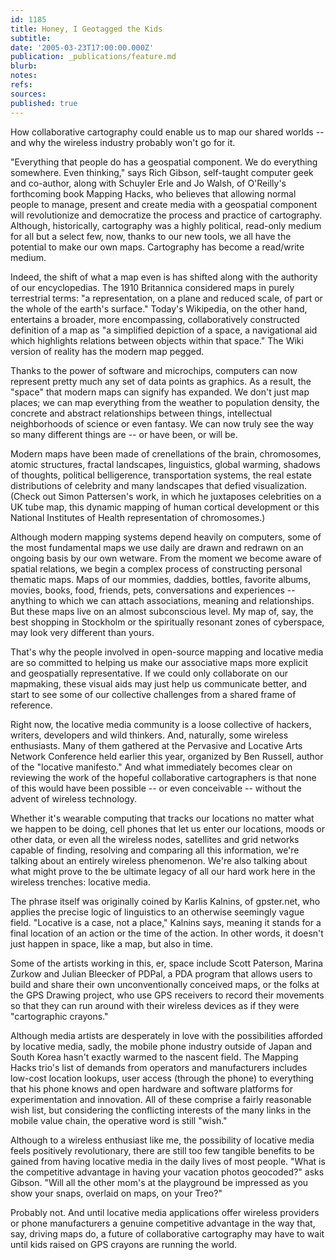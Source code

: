 ```yaml
---
id: 1185
title: Honey, I Geotagged the Kids
subtitle: 
date: '2005-03-23T17:00:00.000Z'
publication: _publications/feature.md
blurb: 
notes: 
refs: 
sources: 
published: true
---
```

How collaborative cartography could enable us to map our shared worlds -- and why the wireless industry probably won't go for it.

"Everything that people do has a geospatial component. We do everything somewhere. Even thinking," says Rich Gibson, self-taught computer geek and co-author, along with Schuyler Erle and Jo Walsh, of O'Reilly's forthcoming book Mapping Hacks, who believes that allowing normal people to manage, present and create media with a geospatial component will revolutionize and democratize the process and practice of cartography. Although, historically, cartography was a highly political, read-only medium for all but a select few, now, thanks to our new tools, we all have the potential to make our own maps. Cartography has become a read/write medium.

Indeed, the shift of what a map even is has shifted along with the authority of our encyclopedias. The 1910 Britannica considered maps in purely terrestrial terms: "a representation, on a plane and reduced scale, of part or the whole of the earth's surface." Today's Wikipedia, on the other hand, entertains a broader, more encompassing, collaboratively constructed definition of a map as "a simplified depiction of a space, a navigational aid which highlights relations between objects within that space." The Wiki version of reality has the modern map pegged.

Thanks to the power of software and microchips, computers can now represent pretty much any set of data points as graphics. As a result, the "space" that modern maps can signify has expanded. We don't just map places; we can map everything from the weather to population density, the concrete and abstract relationships between things, intellectual neighborhoods of science or even fantasy. We can now truly see the way so many different things are -- or have been, or will be.

Modern maps have been made of crenellations of the brain, chromosomes, atomic structures, fractal landscapes, linguistics, global warming, shadows of thoughts, political belligerence, transportation systems, the real estate distributions of celebrity and many landscapes that defied visualization. (Check out Simon Pattersen's work, in which he juxtaposes celebrities on a UK tube map, this dynamic mapping of human cortical development or this National Institutes of Health representation of chromosomes.)

Although modern mapping systems depend heavily on computers, some of the most fundamental maps we use daily are drawn and redrawn on an ongoing basis by our own wetware. From the moment we become aware of spatial relations, we begin a complex process of constructing personal thematic maps. Maps of our mommies, daddies, bottles, favorite albums, movies, books, food, friends, pets, conversations and experiences -- anything to which we can attach associations, meaning and relationships. But these maps live on an almost subconscious level. My map of, say, the best shopping in Stockholm or the spiritually resonant zones of cyberspace, may look very different than yours.

That's why the people involved in open-source mapping and locative media are so committed to helping us make our associative maps more explicit and geospatially representative. If we could only collaborate on our mapmaking, these visual aids may just help us communicate better, and start to see some of our collective challenges from a shared frame of reference.

Right now, the locative media community is a loose collective of hackers, writers, developers and wild thinkers. And, naturally, some wireless enthusiasts. Many of them gathered at the Pervasive and Locative Arts Network Conference held earlier this year, organized by Ben Russell, author of the "locative manifesto." And what immediately becomes clear on reviewing the work of the hopeful collaborative cartographers is that none of this would have been possible -- or even conceivable -- without the advent of wireless technology.

Whether it's wearable computing that tracks our locations no matter what we happen to be doing, cell phones that let us enter our locations, moods or other data, or even all the wireless nodes, satellites and grid networks capable of finding, resolving and comparing all this information, we're talking about an entirely wireless phenomenon. We're also talking about what might prove to the be ultimate legacy of all our hard work here in the wireless trenches: locative media.

The phrase itself was originally coined by Karlis Kalnins, of gpster.net, who applies the precise logic of linguistics to an otherwise seemingly vague field. "Locative is a case, not a place," Kalnins says, meaning it stands for a final location of an action or the time of the action. In other words, it doesn't just happen in space, like a map, but also in time.

Some of the artists working in this, er, space include Scott Paterson, Marina Zurkow and Julian Bleecker of PDPal, a PDA program that allows users to build and share their own unconventionally conceived maps, or the folks at the GPS Drawing project, who use GPS receivers to record their movements so that they can run around with their wireless devices as if they were "cartographic crayons."

Although media artists are desperately in love with the possibilities afforded by locative media, sadly, the mobile phone industry outside of Japan and South Korea hasn't exactly warmed to the nascent field. The Mapping Hacks trio's list of demands from operators and manufacturers includes low-cost location lookups, user access (through the phone) to everything that his phone knows and open hardware and software platforms for experimentation and innovation. All of these comprise a fairly reasonable wish list, but considering the conflicting interests of the many links in the mobile value chain, the operative word is still "wish."

Although to a wireless enthusiast like me, the possibility of locative media feels positively revolutionary, there are still too few tangible benefits to be gained from having locative media in the daily lives of most people. "What is the competitive advantage in having your vacation photos geocoded?" asks Gibson. "Will all the other mom's at the playground be impressed as you show your snaps, overlaid on maps, on your Treo?"

Probably not. And until locative media applications offer wireless providers or phone manufacturers a genuine competitive advantage in the way that, say, driving maps do, a future of collaborative cartography may have to wait until kids raised on GPS crayons are running the world.

